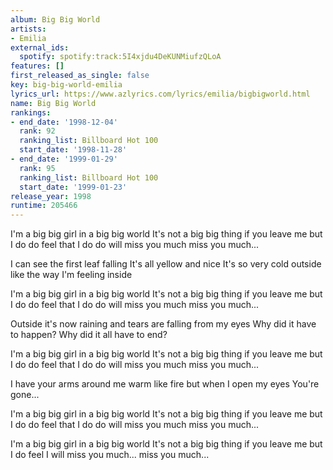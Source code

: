 ```yaml
---
album: Big Big World
artists:
- Emilia
external_ids:
  spotify: spotify:track:5I4xjdu4DeKUNMiufzQLoA
features: []
first_released_as_single: false
key: big-big-world-emilia
lyrics_url: https://www.azlyrics.com/lyrics/emilia/bigbigworld.html
name: Big Big World
rankings:
- end_date: '1998-12-04'
  rank: 92
  ranking_list: Billboard Hot 100
  start_date: '1998-11-28'
- end_date: '1999-01-29'
  rank: 95
  ranking_list: Billboard Hot 100
  start_date: '1999-01-23'
release_year: 1998
runtime: 205466
---
```

I'm a big big girl
in a big big world
It's not a big big thing if you leave me
but I do do feel that
I do do will miss you much
miss you much...

I can see the first leaf falling
It's all yellow and nice
It's so very cold outside
like the way I'm feeling inside

I'm a big big girl
in a big big world
It's not a big big thing if you leave me
but I do do feel that
I do do will miss you much
miss you much...

Outside it's now raining
and tears are falling from my eyes
Why did it have to happen?
Why did it all have to end?

I'm a big big girl
in a big big world
It's not a big big thing if you leave me
but I do do feel that
I do do will miss you much
miss you much...

I have your arms around me warm like fire
but when I open my eyes
You're gone...

I'm a big big girl
in a big big world
It's not a big big thing if you leave me
but I do do feel that
I do do will miss you much
miss you much...

I'm a big big girl
in a big big world
It's not a big big thing if you leave me
but I do feel I will miss you much...
miss you much...
